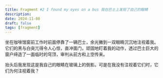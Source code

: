 ```yaml
---
title: Fragment #2 I found my eyes on a bus 我在巴士上发现了自己的眼睛
description: 
date: 2024-11-08
draft: false 
tags: [fragment] 
---
```

坐在咖啡馆窗前工作时前面停靠了一辆巴士，余光撇到一双眼睛沉沉地注视着我。它们的黑与白突兀得令人心惊，直冲面门，顽固地盯着我的动作，透过巴士巨大的窗户缔造了一面临时的穹顶，审判从前方和上空传来。

抬头后我发现这是我自己的眼睛在玻璃上的倒影。可是在我没有注视着它们时，它们为何注视着我？